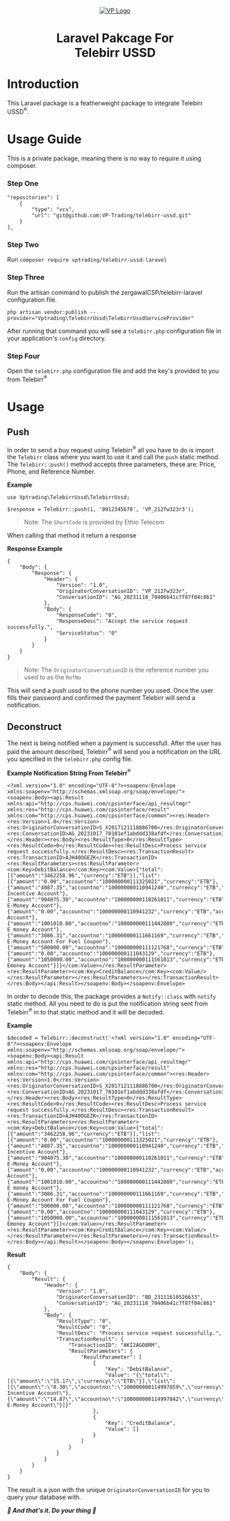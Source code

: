 <p align="center"><a href="https://vptrading.et"><img src="/imgs/logo.png" alt="VP Logo"></a></p>

<h1 align="center">Laravel Pakcage For<br> Telebirr USSD</h1>

# Introduction

This Laravel package is a featherweight package to integrate Telebirr USSD<sup>&reg;</sup>.

# Usage Guide

This is a private package, meaning there is no way to require it using composer.

### Step One

```
"repositories": [
    {
        "type": "vcs",
        "url": "git@github.com:VP-Trading/telebirr-ussd.git"
    }
],
```

### Step Two

Run `composer require vptrading/telebirr-ussd-laravel`

### Step Three

Run the artisan command to publish the zergawaICSP/telebirr-laravel configuration file.

```
php artisan vendor:publish --provider="Vptrading\TelebirrUssd\TelebirrUssdServiceProvider"
```

After running that command you will see a `telebirr.php` configuration file in your application's `config` directory.

### Step Four

Open the `telebirr.php` configuration file and add the key's provided to you from Telebirr<sup>&reg;</sup>

# Usage

## Push

In order to send a buy request using Telebirr<sup>&reg;</sup> all you have to do is import the `Telebirr` class where you want to use it and call the `push` static method. The `Telebirr::push()` method accepts three parameters, these are: Price, Phone, and Reference Number.

**Example**

```
use Vptrading\TelebirrUssd\TelebirrUssd;

$response = Telebirr::push(1, '0912345678', 'VP_212fw323r3');
```

> Note: The `ShortCode` is provided by Ethio Telecom

When calling that method it return a response

**Response Example**

```
{
    "Body": {
        "Response": {
            "Header": {
                "Version": "1.0",
                "OriginatorConversationID": "VP_212fw323r",
                "ConversationID": "AG_20231118_70406b41c7f87f04c861"
            },
            "Body": {
                "ResponseCode": "0",
                "ResponseDesc": "Accept the service request successfully.",
                "ServiceStatus": "0"
            }
        }
    }
}
```

> Note: The `OriginatorConversationID` is the reference number you used to as the `RefNo`

This will send a push ussd to the phone number you used. Once the user fills their password and confirmed the payment Telebirr will send a notification.

## Deconstruct

The next is being notified when a payment is successfull. After the user has paid the amount described, Telebirr<sup>&reg;</sup> will send you a notification on the URL you specified in the `telebirr.php` config file.

**Example Notification String From Telebirr<sup>&reg;</sup>**

```
<?xml version="1.0" encoding="UTF-8"?><soapenv:Envelope xmlns:soapenv="http://schemas.xmlsoap.org/soap/envelope/"><soapenv:Body><api:Result xmlns:api="http://cps.huawei.com/cpsinterface/api_resultmgr" xmlns:res="http://cps.huawei.com/cpsinterface/result" xmlns:com="http://cps.huawei.com/cpsinterface/common"><res:Header><res:Version>1.0</res:Version><res:OriginatorConversationID>S_X2017121118886700</res:OriginatorConversationID><res:ConversationID>AG_20231017_70101ef1abddd338afdf</res:ConversationID></res:Header><res:Body><res:ResultType>0</res:ResultType><res:ResultCode>0</res:ResultCode><res:ResultDesc>Process service request successfully.</res:ResultDesc><res:TransactionResult><res:TransactionID>AJH40OGEZK</res:TransactionID><res:ResultParameters><res:ResultParameter><com:Key>DebitBalance</com:Key><com:Value>{"total":[{"amount":"3462258.96","currency":"ETB"}],"list":[{"amount":"0.00","accountno":"100000000111325021","currency":"ETB"},{"amount":"4087.35","accountno":"100000000110941240","currency":"ETB","accounttypename":"Customer Incentive Account"},{"amount":"904075.30","accountno":"100000000110261011","currency":"ETB","accounttypename":"Customer E-Money Account"},{"amount":"0.00","accountno":"100000000110941232","currency":"ETB","accounttypename":"Incentive Account"},{"amount":"1001010.00","accountno":"100000000111442800","currency":"ETB","accounttypename":"Customer E money Account"},{"amount":"3086.31","accountno":"100000000111661169","currency":"ETB","accounttypename":"Customer E-Money Account For Fuel Coupon"},{"amount":"500000.00","accountno":"100000000111121768","currency":"ETB"},{"amount":"0.00","accountno":"100000000111043129","currency":"ETB"},{"amount":"1050000.00","accountno":"100000000111561013","currency":"ETB","accounttypename":"Customer Emoney Account"}]}</com:Value></res:ResultParameter><res:ResultParameter><com:Key>CreditBalance</com:Key><com:Value/></res:ResultParameter></res:ResultParameters></res:TransactionResult></res:Body></api:Result></soapenv:Body></soapenv:Envelope>
```

In order to decode this, the package provides a `Notify::class` with `notify` static method. All you need to do is put the notification string sent from Telebirr<sup>&reg;</sup> in to that static method and it will be decoded.

**Example**

```
$decoded = Telebirr::deconstruct('<?xml version="1.0" encoding="UTF-8"?><soapenv:Envelope xmlns:soapenv="http://schemas.xmlsoap.org/soap/envelope/"><soapenv:Body><api:Result xmlns:api="http://cps.huawei.com/cpsinterface/api_resultmgr" xmlns:res="http://cps.huawei.com/cpsinterface/result" xmlns:com="http://cps.huawei.com/cpsinterface/common"><res:Header><res:Version>1.0</res:Version><res:OriginatorConversationID>S_X2017121118886700</res:OriginatorConversationID><res:ConversationID>AG_20231017_70101ef1abddd338afdf</res:ConversationID></res:Header><res:Body><res:ResultType>0</res:ResultType><res:ResultCode>0</res:ResultCode><res:ResultDesc>Process service request successfully.</res:ResultDesc><res:TransactionResult><res:TransactionID>AJH40OGEZK</res:TransactionID><res:ResultParameters><res:ResultParameter><com:Key>DebitBalance</com:Key><com:Value>{"total":[{"amount":"3462258.96","currency":"ETB"}],"list":[{"amount":"0.00","accountno":"100000000111325021","currency":"ETB"},{"amount":"4087.35","accountno":"100000000110941240","currency":"ETB","accounttypename":"Customer Incentive Account"},{"amount":"904075.30","accountno":"100000000110261011","currency":"ETB","accounttypename":"Customer E-Money Account"},{"amount":"0.00","accountno":"100000000110941232","currency":"ETB","accounttypename":"Incentive Account"},{"amount":"1001010.00","accountno":"100000000111442800","currency":"ETB","accounttypename":"Customer E money Account"},{"amount":"3086.31","accountno":"100000000111661169","currency":"ETB","accounttypename":"Customer E-Money Account For Fuel Coupon"},{"amount":"500000.00","accountno":"100000000111121768","currency":"ETB"},{"amount":"0.00","accountno":"100000000111043129","currency":"ETB"},{"amount":"1050000.00","accountno":"100000000111561013","currency":"ETB","accounttypename":"Customer Emoney Account"}]}</com:Value></res:ResultParameter><res:ResultParameter><com:Key>CreditBalance</com:Key><com:Value/></res:ResultParameter></res:ResultParameters></res:TransactionResult></res:Body></api:Result></soapenv:Body></soapenv:Envelope>');
```

**Result**

```
{
    "Body": {
        "Result": {
            "Header": {
                "Version": "1.0",
                "OriginatorConversationID": "BD_23111610526633",
                "ConversationID": "AG_20231118_70406b41c7f87f04c861"
            },
            "Body": {
                "ResultType": "0",
                "ResultCode": "0",
                "ResultDesc": "Process service request successfully.",
                "TransactionResult": {
                    "TransactionID": "AKI2AGO8RM",
                    "ResultParameters": {
                        "ResultParameter": [
                            {
                                "Key": "DebitBalance",
                                "Value": "{\"total\":[{\"amount\":\"15.17\",\"currency\":\"ETB\"}],\"list\":[{\"amount\":\"0.30\",\"accountno\":\"100000000114997859\",\"currency\":\"ETB\",\"accounttypename\":\"Customer Incentive Account\"},{\"amount\":\"14.87\",\"accountno\":\"100000000114997842\",\"currency\":\"ETB\",\"accounttypename\":\"Customer E-Money Account\"}]}"
                            },
                            {
                                "Key": "CreditBalance",
                                "Value": []
                            }
                        ]
                    }
                }
            }
        }
    }
}
```

The result is a json with the unique `OriginatorConversationID` for you to query your database with.

**_🚀 And that's it. Do your thing 🚀_**
